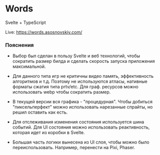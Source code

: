 # Words

Svelte + TypeScript

Live: https://words.asosnovskiy.com/

### Пояснения

- Выбор был сделан в пользу Svelte и веб технологий, чтобы сократить размер билда и сделать скорость запуска приложения максимальной.

- Для данного типа игр не критичны видео память, эффективность алгоритмов и т.д. Поэтому не используются атласы, нативные форматы сжатия типа prtv/etc. Для граф. ресурсов можно использовать webp чтобы сократить размер.

- В текущей версии вся графика - "процедурная". Чтобы добиться "пиксельперфект" можно использовать нарезанные спрайты, но решил оставить как есть.

- Для отслеживания изменения состояния используется шина событий. Для UI состояния можно использовать реактивность, которая идет из коробки в Svelte.

- Большая часть логики вынесена из UI слоя, чтобы можно было переиспользовать. Например, перенести на Pixi, Phaser.
